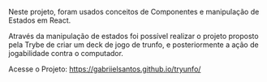 Neste projeto, foram usados conceitos de Componentes e manipulação de Estados em React.

Através da manipulação de estados foi possível realizar o projeto proposto pela Trybe de criar um deck de jogo de trunfo, e posteriormente a ação de jogabilidade contra o computador.

Acesse o Projeto: https://gabriielsantos.github.io/tryunfo/
